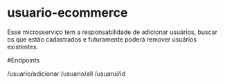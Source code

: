 # usuario-ecommerce
Esse microsserviço tem a responsabilidade de adicionar usuários, buscar os que estão cadastrados e futuramente poderá remover usuários existentes.

#Endpoints

/usuario/adicionar
/usuario/all
/usuarui/id
